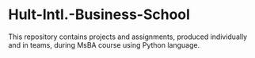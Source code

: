 # Hult-Intl.-Business-School
This repository contains projects and assignments, produced individually and in teams, during MsBA course using Python language.
